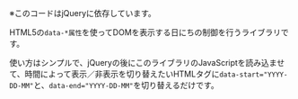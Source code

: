 ※このコードはjQueryに依存しています。

HTML5の`data-*属性`を使ってDOMを表示する日にちの制御を行うライブラリです。

使い方はシンプルで、jQueryの後にこのライブラリのJavaScriptを読み込ませて、時間によって表示／非表示を切り替えたいHTMLタグに`data-start="YYYY-DD-MM"`と、`data-end="YYYY-DD-MM"`を切り替えるだけです。




